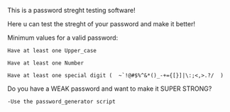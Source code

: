 This is a password streght testing software!

Here u can test the streght of your password and make it better!

Minimum values for a valid password:

    Have at least one Upper_case
    
    Have at least one Number
    
    Have at least one special digit (  ~`!@#$%^&*()_-+={[}]|\:;<,>.?/  )

Do you have a WEAK password and want to make it SUPER STRONG?

	-Use the password_generator script

